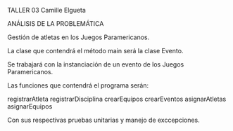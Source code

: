 TALLER 03 
Camille Elgueta

ANÁLISIS DE LA PROBLEMÁTICA

Gestión de atletas en los Juegos Paramericanos. 

La clase que contendrá el método main será la clase Evento. 

Se trabajará con la instanciación de un evento de los Juegos Paramericanos. 

Las funciones que contendrá el programa serán: 

registrarAtleta
registrarDisciplina
crearEquipos
crearEventos
asignarAtletas
asignarEquipos  

Con sus respectivas pruebas unitarias y manejo de exccepciones.